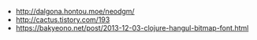 * http://dalgona.hontou.moe/neodgm/
* http://cactus.tistory.com/193
* https://bakyeono.net/post/2013-12-03-clojure-hangul-bitmap-font.html

